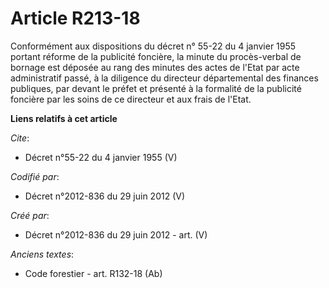 # Article R213-18

Conformément aux dispositions du décret n° 55-22 du 4 janvier 1955 portant réforme de la publicité foncière, la minute du
procès-verbal de bornage est déposée au rang des minutes des actes de l'Etat par acte administratif passé, à la diligence du
directeur départemental des finances publiques, par devant le préfet et présenté à la formalité de la publicité foncière par
les soins de ce directeur et aux frais de l'Etat.

**Liens relatifs à cet article**

_Cite_:

  - Décret n°55-22 du 4 janvier 1955 (V)

_Codifié par_:

  - Décret n°2012-836 du 29 juin 2012 (V)

_Créé par_:

  - Décret n°2012-836 du 29 juin 2012 - art. (V)

_Anciens textes_:

  - Code forestier - art. R132-18 (Ab)
